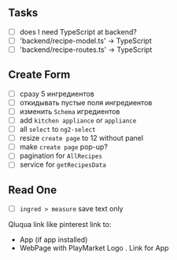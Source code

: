 ## Tasks
 - [ ] does I need TypeScript at backend?
 - [ ] 'backend/recipe-model.ts'  -> TypeScript
 - [ ] 'backend/recipe-routes.ts' -> TypeScript

## Create Form
 - [ ] сразу 5 ингредиентов
 - [ ] откидывать пустые поля ингредиентов
 - [ ] изменить `Schema` игредиентов
 - [ ] add `kitchen appliance` or `appliance`
 - [ ] all `select` to `ng2-select`
 - [ ] resize `create page` to 12 without panel
 - [ ] make `create page` pop-up?
 - [ ] pagination for `AllRecipes`
 - [ ] service for `getRecipesData`

## Read One
 - [ ] `ingred > measure` save text only

Qluqua link like pinterest link to:
 - App (if app installed)
 - WebPage with PlayMarket Logo . Link for App
